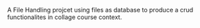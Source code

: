 A File Handling projcet using files as database to produce a crud functionalites in collage course context.
